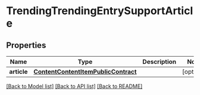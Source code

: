 # TrendingTrendingEntrySupportArticle

## Properties
Name | Type | Description | Notes
------------ | ------------- | ------------- | -------------
**article** | [**ContentContentItemPublicContract**](ContentContentItemPublicContract.md) |  | [optional] 

[[Back to Model list]](../README.md#documentation-for-models) [[Back to API list]](../README.md#documentation-for-api-endpoints) [[Back to README]](../README.md)



